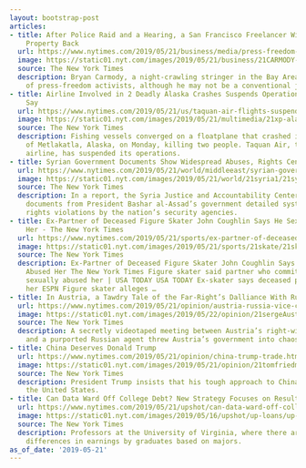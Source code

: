 ```yaml
---
layout: bootstrap-post
articles:
- title: After Police Raid and a Hearing, a San Francisco Freelancer Will Get His
    Property Back
  url: https://www.nytimes.com/2019/05/21/business/media/press-freedom-carmody-freelancer.html
  image: https://static01.nyt.com/images/2019/05/21/business/21CARMODY-01/21CARMODY-01-facebookJumbo.jpg
  source: The New York Times
  description: Bryan Carmody, a night-crawling stringer in the Bay Area, won the support
    of press-freedom activists, although he may not be a conventional journalist.
- title: Airline Involved in 2 Deadly Alaska Crashes Suspends Operations, Officials
    Say
  url: https://www.nytimes.com/2019/05/21/us/taquan-air-flights-suspended.html
  image: https://static01.nyt.com/images/2019/05/21/multimedia/21xp-alaska4/21xp-alaska4-facebookJumbo.jpg
  source: The New York Times
  description: Fishing vessels converged on a floatplane that crashed in the harbor
    of Metlakatla, Alaska, on Monday, killing two people. Taquan Air, the plane’s
    airline, has suspended its operations.
- title: Syrian Government Documents Show Widespread Abuses, Rights Center Says
  url: https://www.nytimes.com/2019/05/21/world/middleeast/syrian-government-documents-abuses.html
  image: https://static01.nyt.com/images/2019/05/21/world/21syria1/21syria1-facebookJumbo.jpg
  source: The New York Times
  description: In a report, the Syria Justice and Accountability Center said that
    documents from President Bashar al-Assad’s government detailed systematic human
    rights violations by the nation’s security agencies.
- title: Ex-Partner of Deceased Figure Skater John Coughlin Says He Sexually Abused
    Her - The New York Times
  url: https://www.nytimes.com/2019/05/21/sports/ex-partner-of-deceased-figure-skater-john-coughlin-says-he-sexually-abused-her.html
  image: https://static01.nyt.com/images/2019/05/21/sports/21skate/21skate-facebookJumbo.jpg
  source: The New York Times
  description: Ex-Partner of Deceased Figure Skater John Coughlin Says He Sexually
    Abused Her The New York Times Figure skater said partner who committed suicide
    sexually abused her | USA TODAY USA TODAY Ex-skater says deceased partner abused
    her ESPN Figure skater alleges …
- title: In Austria, a Tawdry Tale of the Far-Right’s Dalliance With Russia
  url: https://www.nytimes.com/2019/05/21/opinion/austria-russia-vice-chancellor.html
  image: https://static01.nyt.com/images/2019/05/22/opinion/21sergeAustriaWeb/merlin_155032170_f9099230-47a8-4c5a-97e6-5c2eee8c9594-facebookJumbo.jpg
  source: The New York Times
  description: A secretly videotaped meeting between Austria’s right-wing vice chancellor
    and a purported Russian agent threw Austria’s government into chaos.
- title: China Deserves Donald Trump
  url: https://www.nytimes.com/2019/05/21/opinion/china-trump-trade.html
  image: https://static01.nyt.com/images/2019/05/21/opinion/21tomfriedman1/21tomfriedman1-facebookJumbo.jpg
  source: The New York Times
  description: President Trump insists that his tough approach to China will benefit
    the United States.
- title: Can Data Ward Off College Debt? New Strategy Focuses on Results
  url: https://www.nytimes.com/2019/05/21/upshot/can-data-ward-off-college-debt-new-strategy-focuses-on-results.html
  image: https://static01.nyt.com/images/2019/05/16/upshot/up-loans/up-loans-facebookJumbo.jpg
  source: The New York Times
  description: Professors at the University of Virginia, where there are large internal
    differences in earnings by graduates based on majors.
as_of_date: '2019-05-21'
---
```


